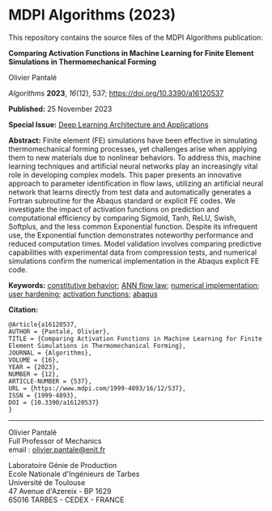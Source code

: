 # MDPI Algorithms (2023)

This repository contains the source files of the MDPI Algorithms publication:

**Comparing Activation Functions in Machine Learning for Finite Element Simulations in Thermomechanical Forming**

Olivier Pantalé

*Algorithms* **2023**, *16*(12), 537; https://doi.org/10.3390/a16120537

**Published:**  25 November 2023

**Special Issue:** [Deep Learning Architecture and Applications](https://www.mdpi.com/journal/algorithms/special_issues/56U1X6P99B)

**Abstract:** Finite element (FE) simulations have been effective in simulating thermomechanical forming processes, yet challenges arise when applying them to new materials due to nonlinear behaviors. To address this, machine learning techniques and artificial neural networks play an increasingly vital role in developing complex models. This paper presents an innovative approach to parameter identification in flow laws, utilizing an artificial neural network that learns directly from test data and automatically generates a Fortran subroutine for the Abaqus standard or explicit FE codes. We investigate the impact of activation functions on prediction and computational efficiency by comparing Sigmoid, Tanh, ReLU, Swish, Softplus, and the less common Exponential function. Despite its infrequent use, the Exponential function demonstrates noteworthy performance and reduced computation times. Model validation involves comparing predictive capabilities with experimental data from compression tests, and numerical simulations confirm the numerical implementation in the Abaqus explicit FE code.

**Keywords:**  [constitutive behavior](https://www.mdpi.com/search?q=constitutive+behavior); [ANN flow law](https://www.mdpi.com/search?q=ANN+flow+law); [numerical implementation](https://www.mdpi.com/search?q=numerical+implementation); [user hardening](https://www.mdpi.com/search?q=user+hardening); [activation functions](https://www.mdpi.com/search?q=activation+functions); [abaqus](https://www.mdpi.com/search?q=abaqus)

**Citation:** 

```
@Article{a16120537,
AUTHOR = {Pantalé, Olivier},
TITLE = {Comparing Activation Functions in Machine Learning for Finite Element Simulations in Thermomechanical Forming},
JOURNAL = {Algorithms},
VOLUME = {16},
YEAR = {2023},
NUMBER = {12},
ARTICLE-NUMBER = {537},
URL = {https://www.mdpi.com/1999-4893/16/12/537},
ISSN = {1999-4893},
DOI = {10.3390/a16120537}
}
```





***

Olivier Pantalé  
Full Professor of Mechanics  
email : olivier.pantale@enit.fr

Laboratoire Génie de Production  
Ecole Nationale d'Ingénieurs de Tarbes  
Université de Toulouse  
47 Avenue d'Azereix - BP 1629  
65016 TARBES - CEDEX - FRANCE
